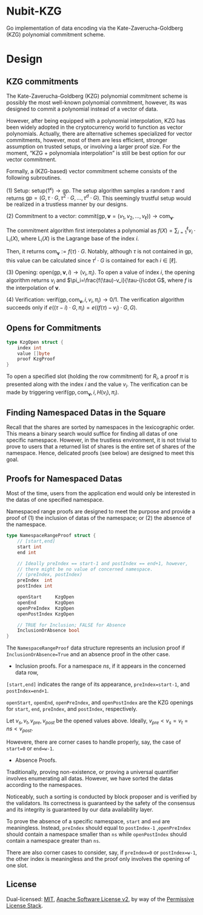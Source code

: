 # Nubit-KZG
Go implementation of data encoding via the Kate-Zaverucha-Goldberg (KZG) polynomial commitment scheme.

# Design
## KZG commitments

The Kate-Zaverucha-Goldberg (KZG) polynomial commitment scheme is possibly the most well-known polynomial commitment, however, its was designed to commit a polynomial instead of a vector of data.

However, after being equipped with a polynomial interpolation, KZG has been widely adopted in the cryptocurrency world to function as vector polynomials. Actually, there are alternative schemes specialized for vector commitments, however, most of them are less efficient, stronger assumption on trusted setups, or involving a larger proof size. For the moment, “KZG + polynomiala interpolation” is still be best option for our vector commitment.

Formally, a (KZG-based) vector commitment scheme consists of the following subroutines.

(1) Setup:  $\mathsf{setup}(1^\kappa)\to \mathsf{gp}$.
The setup algorithm samples a random $\tau$ and returns $\mathsf{gp}=(G,\tau\cdot G,\tau^2\cdot G,\ldots,\tau^d\cdot G)$.
This seemingly trustful setup would be realized in a trustless manner by our designs.

(2) Commitment to a vector: $\mathsf{commit}(\mathsf{gp},\mathbf{v}=(v_1,v_2,\ldots,v_\ell)) \to \mathsf{com}_{\mathbf{v}}.$ 

The commitment algorithm first interpolates a polynomial as $f(X)={\sum_{i=1}}^\ell v_i\cdot \mathsf{L}_i(X),$
where $\mathsf{L}_i(X)$ is the Lagrange base of the index $i$.

Then, it returns $\mathsf{com}_{\mathbf{v}}:=f(\tau)\cdot G$. Notably, although $\tau$ is not contained in $\mathsf{gp}$, this value can be calculated since $\tau^i\cdot G$ is contained for each $i\in[\ell]$.

(3) Opening: $\mathsf{open}(\mathsf{gp},\mathbf{v},i)\to (v_i,\pi_i)$. To open a value of index $i$, the opening algorithm returns $v_i$ and $\pi_i=\frac{f(\tau)-v_i}{\tau-i}\cdot G$,
where $f$ is the interpolation of $\mathbf{v}$.

(4) Verification: $\mathsf{verif}(\mathsf{gp},\mathsf{com}_{\mathbf{v}},i,v_i,\pi_i)\to 0/1$.
The verification algorithm succeeds only if $e\left(\left(\tau-i\right)\cdot G, \pi_i\right) = e\left( (f(\tau)-v_i)\cdot G , G \right)$.

## Opens for Commitments

```go
type KzgOpen struct {
	index int
	value []byte
	proof KzgProof
}
```

To open a specified slot (holding the row commitment) for $R_i$, a proof $\pi$ is presented along with the index $i$ and the value $v_i$. The verification can be made by triggering $\mathsf{verif}(\mathsf{gp},\mathsf{com}_{\mathbf{v}},i,H(v_i),\pi_i)$.

## Finding Namespaced Datas in the Square

Recall that the shares are sorted by namespaces in the lexicographic order. This means a binary search would suffice for finding all datas of one specific namespace. However, in the trustless environment, it is not trivial to prove to users that a returned list of shares is the entire set of shares of the namespace. Hence, delicated proofs (see below) are designed to meet this goal.

## Proofs for Namespaced Datas

Most of the time, users from the application end would only be interested in the datas of one specified namespace.

Namespaced range proofs are designed to meet the purpose and provide a proof of (1) the inclusion of datas of the namespace; or (2) the absence of the namespace.

```go
type NamespaceRangeProof struct {
	// [start,end]
	start int 
	end int

	// Ideally preIndex == start-1 and postIndex == end+1, however,
	// there might be no value of concerned namespace.
	// (preIndex, postIndex)
	preIndex  int 
	postIndex int

	openStart     KzgOpen
	openEnd       KzgOpen
	openPreIndex  KzgOpen
	openPostIndex KzgOpen

	// TRUE for Inclusion; FALSE for Absence
	InclusionOrAbsence bool
}
```

The `NamespaceRangeProof` data structure represents an inclusion proof if `InclusionOrAbsence=True` and an absence proof in the other case.

- Inclusion proofs. For a namespace $ns$, if it appears in the concerned data row,

`[start,end]` indicates the range of its appearance, `preIndex=start-1`, and `postIndex=end+1`.

`openStart`, `openEnd`, `openPreIndex`, and `openPostIndex` are the KZG openings for `start`, `end`, `preIndex`, and `postIndex`, respectively.

Let $v_s, v_t, v_{pre}, v_{post}$ be the opened values above. Ideally, $v_{pre} < v_s=v_t=ns < v_{post}$.

Howevere, there are corner cases to handle properly, say, the case of `start=0` or `end=w-1`.

- Absence Proofs.

Traditionally, proving non-existence, or proving a universal quantifier involves enumerating all datas. However, we have sorted the datas according to the namespaces.

Noticeably, such a sorting is conducted by block proposer and is verified by the validators. Its correctness is guaranteed by the safety of the consensus and its integrity is guaranteed by our data availability layer.

To prove the absence of a specific namespace, `start` and `end` are meaningless. Instead, `preIndex` should equal to `postIndex-1` ,`openPreIndex` should contain a namespace smaller than `ns` while `openPostIndex` should contain a namespace greater than `ns`.

There are also corner cases to consider, say, if `preIndex=0` or `postIndex=w-1`, the other index is meaningless and the proof only involves the opening of one slot.

## License

Dual-licensed: [MIT](./LICENSE-MIT), [Apache Software License v2](./LICENSE-APACHE), by way of the
[Permissive License Stack](https://protocol.ai/blog/announcing-the-permissive-license-stack/).